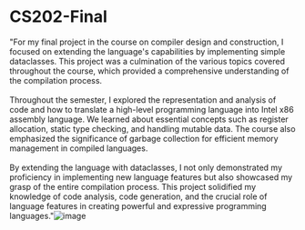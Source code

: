# CS202-Final

"For my final project in the course on compiler design and construction, I focused on extending the language's capabilities by implementing simple dataclasses. This project was a culmination of the various topics covered throughout the course, which provided a comprehensive understanding of the compilation process.
<br><br>
Throughout the semester, I explored the representation and analysis of code and how to translate a high-level programming language into Intel x86 assembly language. We learned about essential concepts such as register allocation, static type checking, and handling mutable data. The course also emphasized the significance of garbage collection for efficient memory management in compiled languages.
<br><br>
By extending the language with dataclasses, I not only demonstrated my proficiency in implementing new language features but also showcased my grasp of the entire compilation process. This project solidified my knowledge of code analysis, code generation, and the crucial role of language features in creating powerful and expressive programming languages."![image](https://github.com/npd29/CS202-Final/assets/66348414/df7be8c9-3a13-44e6-85ab-9abbbf7d0d13)
